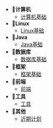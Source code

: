 - **📑计算机**
  - [计算机基础](计算机/first.md)
- **📑Linux**
  - [Linux基础](linux/first.md)
- **📑Java**
  - [Java基础](java/first.md)
- **📑数据库**
  - [数据库基础](数据库/first.md)
- **📑框架**
  - [框架基础](框架/first.md)
- **📑前端**
  - [前端](前端/first.md)
- **📑工具**
  - [工具](工具/first.md)
- **📑其他**
  - [近期计划](其他/first.md)

